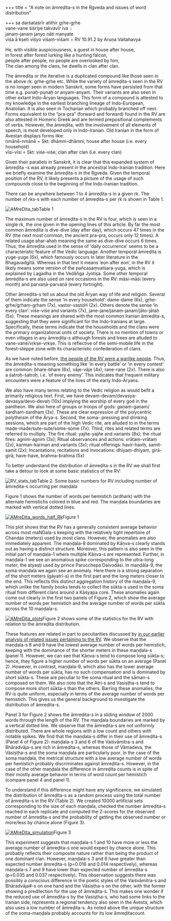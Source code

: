 +++
title = "A note on āmreḍita-s in the Ṛgveda and issues of word distribution"

+++
sa darśataśrīr atithir gṛhe-gṛhe  
vane-vane śiśriye takvavīr iva ।  
janaṃ-janaṃ janyo nāti manyate  
viśa ā kṣeti viśyo viśaṃ-viśam ॥ RV 10.91.2 by Aruṇa Vaitahavya

He, with visible auspiciousness, a guest in house after house,  
in forest after forest lurking like a hunting falcon,  
people after people, no people are overlooked by him,  
The clan among the clans, he dwells in clan after clan.

The āmreḍita or the iterative is a duplicated compound like those seen
in the above ṛk: gṛhe-gṛhe etc. While the variety of āmreḍita-s seen in
the RV is no longer seen in modern Sanskrit, some forms have persisted
from that time e.g. punaḥ-punaḥ or anyam-anyam. Their variants are also
seen in other extant Indo-Āryan languages. This form of a compound is
attested to my knowledge in the earliest branching lineage of
Indo-European, Anatolian. It is also seen in Tocharian which probably
branched off next. Forms equivalent to the “pra-pra” (forward and
forward) found in the RV are also attested in Homeric Greek and are
termed prepositional complements of verbs. However, the āmreḍita, with
the involvement of all elements of speech, is most developed only in
Indo-Iranian. Old Iranian in the form of Avestan displays forms like:  
nmānē-nmānē = Skt: dhāmni-dhāmni; house after house (i.e. every
household)  
vīsi-vīsi = Skt: viśe-viśe; clan after clan (i.e. every clan)

Given their parallels in Sanskrit, it is clear that this expanded system
of āmreḍita -s was already present in the ancestral Indo-Iranian
tradition. Here we briefly examine the āmreḍita-s in the Ṛgveda. Given
the temporal position of the RV, it likely presents a picture of the
usage of such compounds close to the beginning of the Indo-Iranian
tradition.

There can be anywhere between 1 to 4 āmreḍita-s in a given ṛk. The
number of ṛks-s with each number of āmreḍita-s per ṛk is shown in Table
1.

![AMreDita\_tab](https://manasataramgini.files.wordpress.com/2018/05/amredita_tab.jpg?w=215&h=213)Table
1

The maximum number of āmreḍita-s in the RV is four, which is seen in a
single ṛk, the one given in the opening lines of this article. By far
the most common āmreḍita is dive-dive (day after day), which occurs 47
times in the RV (the next most common, the ancient pra-pra, occurs only
12 times). A related usage ahar-ahaḥ meaning the same as dive-dive
occurs 6 times. Thus, the āmreḍita used in the sense of ‘daily
occurrence’ seems to be a characteristic feature of the Vedic language.
Another temporal āmreḍita is yuge-yuge (6x), which famously occurs in
later literature in the Bhagavadgītā. Whereas in that text it means ‘eon
after eon’, in the RV it likely means some version of the
pañcasaṃvatsara-yuga, which is explained by Lagadha in the Vedāñga
Jyotiṣa. Some other temporal āmreḍita-s are also used on rare occasions
in the RV: māsi-māsi (every month) and parvaṇā-parvaṇā (every
fortnight).

Other āmreḍita-s tell us about the old Āryan way of life and religion.
Several of them indicate the sense ‘in every household’: dame-dame (6x),
gṛhe-gṛhe/gṛhaṃ-gṛham (7x), vastor-vastoH (2x). Others denote the sense
‘in every clan’: viśe-viśe and variants (7x),
jane-jane/janaṃ-janam/jāto-jātaḥ (5x). These meanings are shared with
the most common Iranian āmreḍita-s, suggesting that they were
significant for the Indo-Iranians at large. Specifically, these terms
indicate that the households and the clans were the primary
organizational units of society. There is no mention of towns or even
villages in any āmreḍita-s although forests and trees are alluded to
vane-vane/vṛkṣe-vṛkṣe. This is reflective of the semi-mobile life in the
forest-steppe zone with its characteristic confederation of clans.

As we have noted before, [the people of the RV were a warlike
people](https://manasataramgini.wordpress.com/2017/08/06/a-note-on-the-cow-the-horse-and-the-chariot-in-the-%E1%B9%9Bgveda/).
Thus, the āmreḍita-s meaning something like ‘in every battle’ or ‘in
every contest’ are common: bhare-bhare (6x), vāje-vāje (4x), raṇe-raṇe
(2x). There is also a śatroḥ-śatroḥ, i.e. ‘of every enemy’. This
indicates that frequent military encounters were a feature of the lives
of the early Indo-Āryans.

We also have many terms relating to the Vedic religion as would befit a
primarily religious text. First, we have
devaṃ-devam/devasya-devasya/devo-devaḥ (10x) implying the worship of
every god in the pantheon. We also here of groups or troops of gods:
gaṇaṃ-gaṇam/śardham-śardham (3x). These are clear expression of the
polycentric polytheism of the Ārya-s. Second, the soma- pressing and
drinking sessions, which are part of the high Vedic rite, are alluded to
in the terms made-made/sute-sute/some-some (7x). Third, rites and
related terms are referred to multiply. The fire ritual: yajñe-yajñe and
variants (8x); the ritual fires: agnim-agnim (3x); Ritual observances
and actions: vrātaṃ-vrātaṃ (2x), karman-karman and variants (3x); ritual
offerings: havir-haviḥ, samit-samit (2x); Incantations, recitations and
invocations: dhiyaṃ-dhiyaṃ, girā-girā, have-have, brahma-brahma (5x)

To better understand the distribution of āmreḍita-s in the RV we shall
first take a detour to look at some basic statistics of the RV:

![RV\_stats\_tab](https://manasataramgini.files.wordpress.com/2018/05/rv_stats_tab.jpg?w=651&h=409)Table
2. Some basic numbers for RV including number of āmreḍita-s occurring
per maṇḍala

Figure 1 shows the number of words per hemistich (ardhark) with the
alternate hemistichs colored in blue and red. The maṇḍala boundaries are
marked with vertical dotted lines.

[![AMreDita\_words\_half\_Rk](https://manasataramgini.files.wordpress.com/2018/05/amredita_words_half_rk.png?w=640)](https://manasataramgini.files.wordpress.com/2018/05/amredita_words_half_rk.png)Figure
1

This plot shows that the RV has a generally consistent average behavior
across most maNDala-s keeping with the relatively tight repertoire of
Chandas (meters) used by most clans. However, the anomalies are also
immediately apparent. The maṇḍala-8 dominated by Kāṇva-s clearly stands
out as having a distinct structure. Moreover, this pattern is also seen
in the initial part of maṇḍala-1 where multiple Kāṇva-s are represented.
Further, in maṇḍala-1 we see an anomalous spike corresponding to the
ultra-long meter, the atyaṣṭi used by prince Parucchepa Daivodāsi. In
maṇḍāla-9, the soma-maṇḍala we again see an anomaly. Here there is a
strong separation of the short meters (gāyatrī-s) in the first part and
the long meters closer to the end. This reflects this distinct
aggregation history of the maṇḍala-9, which unlike the family books
tends to collect the sūkta-s used in the soma ritual from different
clans around a Kāśyapa core. These anomalies again come out clearly in
the first two panels of Figure 2, which show the average number of words
per hemistich and the average number of words per sūkta across the 10
maṇḍala-s.

[![AMreDita\_plots](https://manasataramgini.files.wordpress.com/2018/05/amredita_plots.png?w=640)](https://manasataramgini.files.wordpress.com/2018/05/amredita_plots.png)Figure
2 shows some of the statistics for the RV with relation to the āmreḍita
distribution.

These features are related in part to peculiarities discussed by [in our
earlier analysis of related issues pertaining to the
RV](https://manasataramgini.wordpress.com/2009/02/08/some-trivia-concering-the-adi-shruti/).
We observe that the maṇḍala-s 8 and 9 have the lowest average number of
words per hemistich, keeping with the dominance of the shorter meters in
these maṇḍala-s (panel 1). However, we can see that Kāṇva-s tend to
compose long sūkta-s; hence, they figure a higher number of words per
sūkta on an average (Panel 2). However, in contrast, maṇḍala-9, which
also has the lower average number of words per sūkta, has no such
compensation and is dominated by short sūkta-s. These are peculiar to
the soma ritual and the sāman-s composed on them. We also note that the
Atri-s and Vasiṣṭha-s tend to compose more short sūkta-s than the
others. Barring these anomalies, the RV is quite uniform, especially in
terms of the average number of words per hemistich. This gives us the
general background to investigate the distribution of āmreḍita-s.

Panel 3 for Figure 2 shows the āmreḍita-s in a sliding window of 2000
words through the length of the RV. The maṇḍala boundaries are marked by
a vertical dotted line. We observe that the āmreḍita-s are not uniformly
distributed. There are whole regions with a low count and others with
notable spikes. We find that the maṇḍala-s differ in their use of
āmreḍita-s (Panel 4 of Figure 2): maṇḍala-s 3 and 6 of the
Vaiśvāmitra-s and Bhāradvāja-s are rich in āmreḍita-s, whereas those
of Vāmadeva, the Vāsiṣṭha-s and the soma maṇḍala are particularly poor.
In the case of the soma maṇḍala, the metrical structure with a low
average number of words per hemistich probably discriminates against
āmreḍita-s. However, in the case of the other maṇḍala the difference in
āmreḍita counts is in spite of their mostly average behavior in terms of
word count per hemistich (compare panel 4 and panel 1).

To understand if this difference might have any significance, we
simulated the distribution of āmreḍita-s as a random process using the
total number of āmreḍita-s in the RV (Table 2). We created 10000
artificial sets corresponding to the size of each maṇḍala, checked the
number āmreḍita-s reached in each replicate and computed the Z-scores
for the observed number of āmreḍita-s and the probability of getting the
observed number or more/less by chance alone (Figure 3).

[![AMreDita\_simulation](https://manasataramgini.files.wordpress.com/2018/05/amredita_simulation.png?w=640)](https://manasataramgini.files.wordpress.com/2018/05/amredita_simulation.png)Figure
3

This experiment suggests that maṇḍala-s 1 and 10 have more or less the
average number of āmreḍita-s one would expect by chance alone. This
probably reflects their composite nature rather than being the product
of one dominant clan. However, maṇḍala-s 3 and 6 have greater than
expected number āmreḍita-s (p=0.016 and 0.014 respectively), whereas
maṇḍala-s 7 and 9 have lower than expected number of āmreḍita-s
(p=0.035 and 0.037 respectively). This observation suggests there was
possibly a conscious difference in the poetic styles of the
Vaiśvāmitra-s and Bhāradvāja\#-s on one hand and the Vāsiṣṭha-s on the
other, with the former showing a predilection for the use of āmreḍita-s.
This makes one wonder if the reduced use of āmreḍita-s by the
Vasiṣṭha-s, who had some links to the Iranian side, represents a
regional tendency also seen in the Avesta, which also uses a low number
of āmreḍita-s. As noted above the unique structure of the soma-maṇḍala
probably accounts for its low āmreḍitacount.
